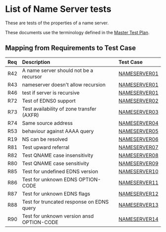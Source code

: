 # List of Name Server tests

These are tests of the properties of a name server.

These documents use the terminology defined in the
[Master Test Plan](../MasterTestPlan.md).

## Mapping from Requirements to Test Case

|Req| Description                              | Test Case                     |
|:--|:-----------------------------------------|:------------------------------|
|R42|A name server should not be a recursor    |[NAMESERVER01](nameserver01.md)|
|R43|nameserver doesn't allow recursion        |[NAMESERVER01](nameserver01.md)|
|R46|test if server is recursive               |[NAMESERVER01](nameserver01.md)|
|R72|Test of EDNS0 support                     |[NAMESERVER02](nameserver02.md)|
|R73|Test availability of zone transfer (AXFR) |[NAMESERVER03](nameserver03.md)|
|R74|Same source address                       |[NAMESERVER04](nameserver04.md)|
|R53|behaviour against AAAA query              |[NAMESERVER05](nameserver05.md)|
|R19|NS can be resolved                        |[NAMESERVER06](nameserver06.md)|
|R81|Test upward referral                      |[NAMESERVER07](nameserver07.md)|
|R82|Test QNAME case insensitivity             |[NAMESERVER08](nameserver08.md)|
|R80|Test QNAME case sensitivity               |[NAMESERVER09](nameserver09.md)|
|R85|Test for undefined EDNS version           |[NAMESERVER10](nameserver10.md)|
|R86|Test for unknown EDNS OPTION-CODE         |[NAMESERVER11](nameserver11.md)|
|R87|Test for unknown EDNS flags               |[NAMESERVER12](nameserver12.md)|
|R88|Test for truncated response on EDNS query |[NAMESERVER13](nameserver13.md)|
|R90|Test for unknown version ansd OPTION-CODE |[NAMESERVER14](nameserver14.md)|
